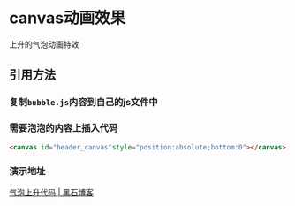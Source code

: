 # canvas动画效果
上升的气泡动画特效
<br/>
## 引用方法
### 复制`bubble.js`内容到自己的js文件中

### 需要泡泡的内容上插入代码
```html
<canvas id="header_canvas"style="position:absolute;bottom:0"></canvas>
```

### 演示地址
<a href="www.heson10.com/demo/bubble/" target="_blank">气泡上升代码 | 黑石博客</a>
<br/>


